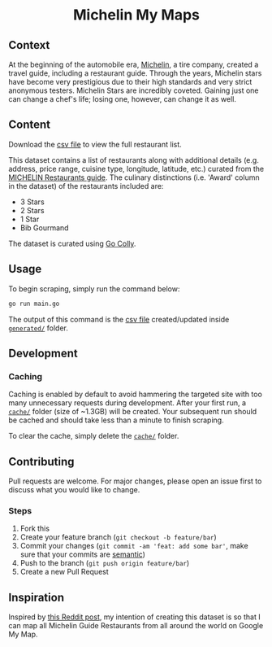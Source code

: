 <h1 align="center"><strong>Michelin My Maps</strong></h1>

## Context

At the beginning of the automobile era, [Michelin](https://www.michelin.com/), a tire company, created a travel guide, including a restaurant guide. Through the years, Michelin stars have become very prestigious due to their high standards and very strict anonymous testers. Michelin Stars are incredibly coveted. Gaining just one can change a chef's life; losing one, however, can change it as well.

## Content

Download the [csv file](./generated/michelin_my_maps.csv) to view the full restaurant list.

This dataset contains a list of restaurants along with additional details (e.g. address, price range, cuisine type, longitude, latitude, etc.) curated from the [MICHELIN Restaurants guide](https://guide.michelin.com/en/restaurants). The culinary distinctions (i.e. 'Award' column in the dataset) of the restaurants included are:

-   3 Stars
-   2 Stars
-   1 Star
-   Bib Gourmand

The dataset is curated using [Go Colly](https://github.com/gocolly/colly).

## Usage

To begin scraping, simply run the command below:

```sh
go run main.go
```

The output of this command is the [csv file](./generated/michelin_my_maps.csv) created/updated inside [`generated/`](./generated/) folder.

## Development

### Caching

Caching is enabled by default to avoid hammering the targeted site with too many unnecessary requests during development. After your first run, a [`cache/`](./cache/) folder (size of ~1.3GB) will be created. Your subsequent run should be cached and should take less than a minute to finish scraping.

To clear the cache, simply delete the [`cache/`](./cache/) folder.

## Contributing

Pull requests are welcome. For major changes, please open an issue first to discuss what you would like to change.

### Steps

1. Fork this
2. Create your feature branch (`git checkout -b feature/bar`)
3. Commit your changes (`git commit -am 'feat: add some bar'`, make sure that your commits are [semantic](https://www.conventionalcommits.org/en/v1.0.0/#summary))
4. Push to the branch (`git push origin feature/bar`)
5. Create a new Pull Request

## Inspiration

Inspired by [this Reddit post](https://www.reddit.com/r/singapore/comments/pqnjd2/singapore_michelin_guide_2021_map/), my intention of creating this dataset is so that I can map all Michelin Guide Restaurants from all around the world on Google My Map.
